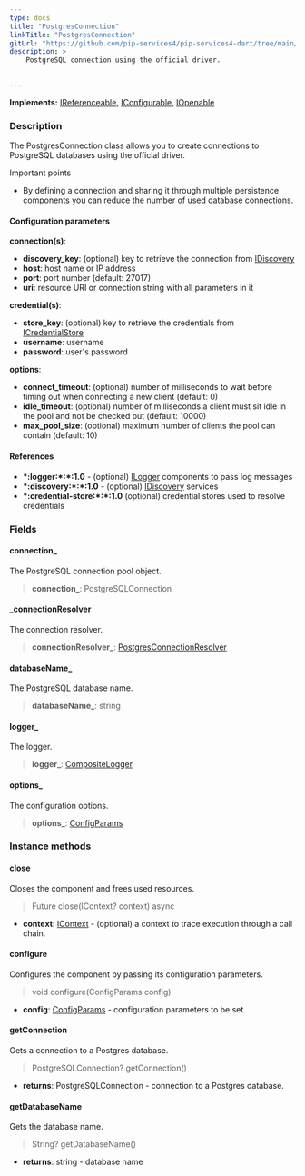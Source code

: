 ```yaml
---
type: docs
title: "PostgresConnection"
linkTitle: "PostgresConnection"
gitUrl: "https://github.com/pip-services4/pip-services4-dart/tree/main/pip-services4-postgres-dart"
description: >
    PostgreSQL connection using the official driver.

   
---
```


**Implements:** [IReferenceable](../../../components/refer/ireferenceable), [IConfigurable](../../../components/config/iconfigurable),
[IOpenable](../../../components/run/iopenable)

### Description

The PostgresConnection class allows you to create connections to PostgreSQL databases using the official driver.

Important points

-  By defining a connection and sharing it through multiple persistence components you can reduce the number of used database connections.

#### Configuration parameters

**connection(s)**:    
- **discovery_key**: (optional) key to retrieve the connection from [IDiscovery](../../../config/connect/idiscovery)
- **host**: host name or IP address
- **port**: port number (default: 27017)
- **uri**: resource URI or connection string with all parameters in it

**credential(s)**:    
- **store_key**: (optional) key to retrieve the credentials from [ICredentialStore](../../../config/auth/icredential_store)
- **username**: username
- **password**: user's password

**options**:
- **connect_timeout**: (optional) number of milliseconds to wait before timing out when connecting a new client (default: 0)
- **idle_timeout**: (optional) number of milliseconds a client must sit idle in the pool and not be checked out (default: 10000)
- **max_pool_size**: (optional) maximum number of clients the pool can contain (default: 10)

#### References
- **\*:logger:\*:\*:1.0** - (optional) [ILogger](../../../observability/log/ilogger) components to pass log messages
- **\*:discovery:\*:\*:1.0** - (optional) [IDiscovery](../../../config/connect/idiscovery) services
- **\*:credential-store:\*:\*:1.0** (optional) credential stores used to resolve credentials


### Fields

<span class="hide-title-link">


#### connection_
The PostgreSQL connection pool object.
> **connection_**: PostgreSQLConnection

#### _connectionResolver
The connection resolver.
> **connectionResolver_**: [PostgresConnectionResolver](../postgres_connection_resolver)

#### databaseName_
The PostgreSQL database name.
> **databaseName_**: string

#### logger_
The logger.
> **logger_**: [CompositeLogger](../../../observability/log/composite_logger)

#### options_
The configuration options.
> **options_**: [ConfigParams](../../../components/config/config_params)


</span>


### Instance methods

#### close
Closes the component and frees used resources.

> Future close(IContext? context) async

- **context**: [IContext](../../../components/context/icontext) - (optional) a context to trace execution through a call chain.


#### configure
Configures the component by passing its configuration parameters.

> void configure(ConfigParams config)

- **config**: [ConfigParams](../../../components/config/config_params) - configuration parameters to be set.


#### getConnection
Gets a connection to a Postgres database.

> PostgreSQLConnection? getConnection()

- **returns**: PostgreSQLConnection - connection to a Postgres database.


#### getDatabaseName
Gets the database name.

> String? getDatabaseName()

- **returns**: string - database name
